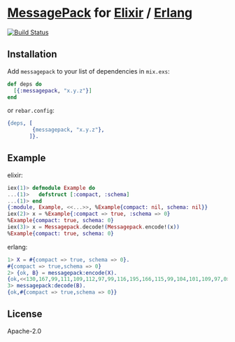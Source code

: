 # [MessagePack][1] for [Elixir][2] / [Erlang][3]

[![Build Status](https://travis-ci.org/tomaon/messagepack.svg?branch=master)](https://travis-ci.org/tomaon/messagepack)

## Installation

Add `messagepack` to your list of dependencies in `mix.exs`:

```elixir
def deps do
  [{:messagepack, "x.y.z"}]
end
```

or `rebar.config`:
```erlang
{deps, [
        {messagepack, "x.y.z"},
       ]}.
```
## Example

elixir:
```elixir
iex(1)> defmodule Example do
...(1)>   defstruct [:compact, :schema]
...(1)> end
{:module, Example, <<...>>, %Example{compact: nil, schema: nil}}
iex(2)> x = %Example{:compact => true, :schema => 0}
%Example{compact: true, schema: 0}
iex(3)> x = Messagepack.decode!(Messagepack.encode!(x))
%Example{compact: true, schema: 0}
```

erlang:
```erlang
1> X = #{compact => true, schema => 0}.
#{compact => true,schema => 0}
2> {ok, B} = messagepack:encode(X).
{ok,<<130,167,99,111,109,112,97,99,116,195,166,115,99,104,101,109,97,0>>}
3> messagepack:decode(B).
{ok,#{compact => true,schema => 0}}
```

## License

Apache-2.0

[1]: http://msgpack.org/
[2]: http://elixir-lang.org/
[3]: https://www.erlang.org/
